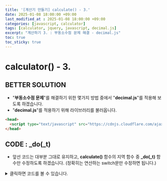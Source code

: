 ```yaml
---
title: '[계산기 만들기] calculate() - 3.'
date: 2025-01-08 18:00:00 +09:00
last_modified_at : 2025-01-08 18:00:00 +09:00
categories: [javascript, calculator]
tags: [calculator, jquery, javascript, decimal.js]
excerpt: "계산하기 3. : 부동소수점 문제 해결 - decimal.js"
toc: true
toc_sticky: true
---
```


# calculator() - 3.

## BETTER SOLUTION
- "**부동소수점 문제**"를 해결하기 위한 몇가지 방법 중에서 "**decimal.js**"를 적용해 보도록 하겠습니다.
- "**decimal.js**"를 적용하기 위해 라이브러리를 불러옵니다.

```html
<head>
  <script type="text/javascript" src="https://cdnjs.cloudflare.com/ajax/libs/decimal.js/9.0.0/decimal.min.js"></script>
</head>
```

## CODE : _do(_t)

- 앞선 코드는 대부분 그대로 유지하고, **calculate()** 함수의 지역 함수 중 **_do(_t)** 함수만 수정하도록 하겠습니다. (정확히는 연산하는 switch문만 수정하면 됩니다.)

<details>
  <summary>클릭하면 코드를 볼 수 있습니다.</summary>
  <div markdown="1">

```
function _do(_t) {
  if (_t == null || _t.length <= 0) {
    // 계산값이 없음
    return null;
  }
  
  if (isPlusMinus.call(owner, _t[0])) _t.unshift("0");
  else if (isTimes.call(owner, _t[0])) _t.unshift("1");

  if (isOperator.call(owner, _t[_t.length - 1])) _t.pop();
  
  // 첫번째 요소를 처리합니다.
  let output = Array.isArray(_t[0]) ? _do(_t[0]) : parseFloat(_t[0]);
  if(output == null) return null;

  for (let i = 1; i < _t.length; ++i) {
    let o = _t[i];
    
    if (Array.isArray(o)) {
      _t[i] = _do(o);
      if(_t[i] == null) return null;
    }
    else if (isOperator.call(owner, o)) {
    if (i >= _t.length - 1) {
      // 연산자로 끝난 경우는 계산을 마칠 수 없습니다.
      return null;
    }
    
    let n = _t[i + 1];
      if (Array.isArray(n)) {
        n = _do(n);
        if(n == null) return null;
      }
      else if (isOperator.call(owner, n)) {
        // i+1번째에서 연산자가 중복됨
        return null;
      }

      switch (o.toLowerCase()) {
        case "+":
          output = new Decimal(output).plus(n); // output += parseFloat(n);
          break;

        case "-":
          output = new Decimal(output).minus(n);  // output -= parseFloat(n);
          break;

        case "*":
          output = new Decimal(output).times(n);  // output *= parseFloat(n);
          break;

        case "/":
          output = new Decimal(output).div(n);  // output /= parseFloat(n);
          break;
      }
      ++i;
      
    }
  }
  
  return output;
}

```
  </div>
</details>

<br/>